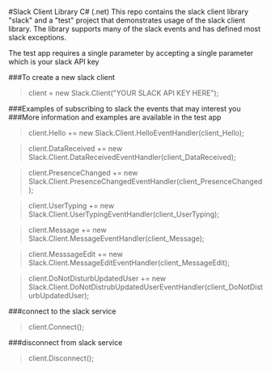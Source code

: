 #Slack Client Library C# (.net)
This repo contains the slack client library "slack" and a "test" project that demonstrates usage of the slack client library.
The library supports many of the slack events and has defined most slack exceptions.


The test app requires a single parameter  by accepting a single parameter which is your slack API key


###To create a new slack client
>client = new Slack.Client("YOUR SLACK API KEY HERE");

###Examples of subscribing to slack the events that may interest you
###More information and examples are available in the test app
>client.Hello += new Slack.Client.HelloEventHandler(client_Hello);

>client.DataReceived += new Slack.Client.DataReceivedEventHandler(client_DataReceived);

>client.PresenceChanged += new Slack.Client.PresenceChangedEventHandler(client_PresenceChanged);

>client.UserTyping += new Slack.Client.UserTypingEventHandler(client_UserTyping);

>client.Message += new Slack.Client.MessageEventHandler(client_Message);

>client.MesssageEdit += new Slack.Client.MessageEditEventHandler(client_MessageEdit);

>client.DoNotDisturbUpdatedUser += new Slack.Client.DoNotDistrubUpdatedUserEventHandler(client_DoNotDisturbUpdatedUser);

###connect to the slack service
>client.Connect();


###disconnect from slack service
>client.Disconnect();


